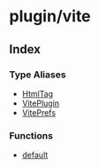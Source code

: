 # plugin/vite

## Index

### Type Aliases

- [HtmlTag](type-aliases/HtmlTag.md)
- [VitePlugin](type-aliases/VitePlugin.md)
- [VitePrefs](type-aliases/VitePrefs.md)

### Functions

- [default](functions/default.md)
